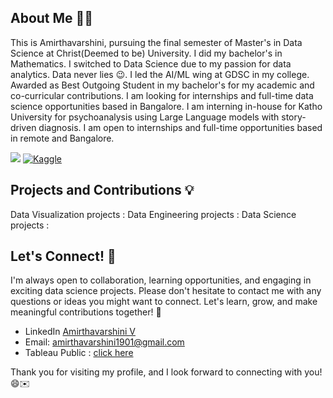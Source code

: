 ## About Me 👩‍💻 

This is Amirthavarshini, pursuing the final semester of Master's in Data Science at Christ(Deemed to be) University. I did my bachelor's in Mathematics. I switched to Data Science due to my passion for data analytics. Data never lies 😉. I led the AI/ML wing at GDSC in my college. Awarded as Best Outgoing Student in my bachelor's for my academic and co-curricular contributions. I am looking for internships and full-time data science opportunities based in Bangalore. I am interning in-house for Katho University for psychoanalysis using Large Language models with story-driven diagnosis. I am open to internships and full-time opportunities based in remote and Bangalore.

![](https://komarev.com/ghpvc/?username=amirtha19&color=green) [![Kaggle](https://img.shields.io/badge/Kaggle-20BEFF?style=for-the-badge&logo=Kaggle&logoColor=white)](https://www.kaggle.com/amirtha1901)


## Projects and Contributions 💡

Data Visualization projects : 
Data Engineering projects :
Data Science projects :


## Let's Connect! 🤝
I'm always open to collaboration, learning opportunities, and engaging in exciting data science projects. Please don't hesitate to contact me with any questions or ideas you might want to connect. Let's learn, grow, and make meaningful contributions together! 🌟

- LinkedIn [Amirthavarshini V](https://www.linkedin.com/in/amirthavarshini-vijayaraghavan/)
- Email: amirthavarshini1901@gmail.com
- Tableau Public : [click here](https://public.tableau.com/app/profile/amirthavarshini3434)

Thank you for visiting my profile, and I look forward to connecting with you! 😄✉️

